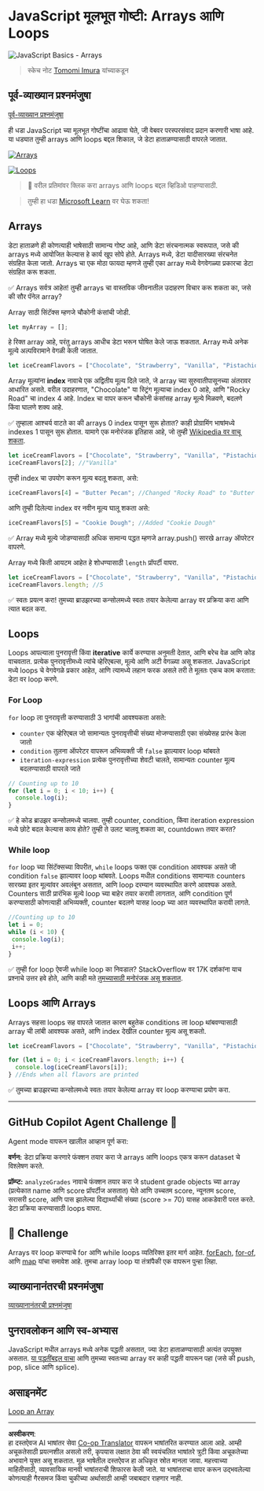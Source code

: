 <!--
CO_OP_TRANSLATOR_METADATA:
{
  "original_hash": "c125271e53e7d12e6eb73f772de74b8a",
  "translation_date": "2025-10-20T21:13:56+00:00",
  "source_file": "2-js-basics/4-arrays-loops/README.md",
  "language_code": "mr"
}
-->
# JavaScript मूलभूत गोष्टी: Arrays आणि Loops

![JavaScript Basics - Arrays](../../../../translated_images/webdev101-js-arrays.439d7528b8a294558d0e4302e448d193f8ad7495cc407539cc81f1afe904b470.mr.png)
> स्केच नोट [Tomomi Imura](https://twitter.com/girlie_mac) यांच्याकडून

## पूर्व-व्याख्यान प्रश्नमंजुषा
[पूर्व-व्याख्यान प्रश्नमंजुषा](https://ff-quizzes.netlify.app/web/quiz/13)

ही धडा JavaScript च्या मूलभूत गोष्टींचा आढावा घेते, जी वेबवर परस्परसंवाद प्रदान करणारी भाषा आहे. या धड्यात तुम्ही arrays आणि loops बद्दल शिकाल, जे डेटा हाताळण्यासाठी वापरले जातात.

[![Arrays](https://img.youtube.com/vi/1U4qTyq02Xw/0.jpg)](https://youtube.com/watch?v=1U4qTyq02Xw "Arrays")

[![Loops](https://img.youtube.com/vi/Eeh7pxtTZ3k/0.jpg)](https://www.youtube.com/watch?v=Eeh7pxtTZ3k "Loops")

> 🎥 वरील प्रतिमांवर क्लिक करा arrays आणि loops बद्दल व्हिडिओ पाहण्यासाठी.

> तुम्ही हा धडा [Microsoft Learn](https://docs.microsoft.com/learn/modules/web-development-101-arrays/?WT.mc_id=academic-77807-sagibbon) वर घेऊ शकता!

## Arrays

डेटा हाताळणे ही कोणत्याही भाषेसाठी सामान्य गोष्ट आहे, आणि डेटा संरचनात्मक स्वरूपात, जसे की arrays मध्ये आयोजित केल्यास हे कार्य खूप सोपे होते. Arrays मध्ये, डेटा यादीसारख्या संरचनेत संग्रहित केला जातो. Arrays चा एक मोठा फायदा म्हणजे तुम्ही एका array मध्ये वेगवेगळ्या प्रकारचा डेटा संग्रहित करू शकता.

✅ Arrays सर्वत्र आहेत! तुम्ही arrays चा वास्तविक जीवनातील उदाहरण विचार करू शकता का, जसे की सौर पॅनेल array?

Array साठी सिंटॅक्स म्हणजे चौकोनी कंसांची जोडी.

```javascript
let myArray = [];
```

हे रिक्त array आहे, परंतु arrays आधीच डेटा भरून घोषित केले जाऊ शकतात. Array मध्ये अनेक मूल्ये अल्पविरामाने वेगळी केली जातात.

```javascript
let iceCreamFlavors = ["Chocolate", "Strawberry", "Vanilla", "Pistachio", "Rocky Road"];
```

Array मूल्यांना **index** नावाचे एक अद्वितीय मूल्य दिले जाते, जे array च्या सुरुवातीपासूनच्या अंतरावर आधारित असते. वरील उदाहरणात, "Chocolate" या स्ट्रिंग मूल्याचा index 0 आहे, आणि "Rocky Road" चा index 4 आहे. Index चा वापर करून चौकोनी कंसांसह array मूल्ये मिळवणे, बदलणे किंवा घालणे शक्य आहे.

✅ तुम्हाला आश्चर्य वाटते का की arrays 0 index पासून सुरू होतात? काही प्रोग्रामिंग भाषांमध्ये indexes 1 पासून सुरू होतात. यामागे एक मनोरंजक इतिहास आहे, जो तुम्ही [Wikipedia वर वाचू शकता](https://en.wikipedia.org/wiki/Zero-based_numbering).

```javascript
let iceCreamFlavors = ["Chocolate", "Strawberry", "Vanilla", "Pistachio", "Rocky Road"];
iceCreamFlavors[2]; //"Vanilla"
```

तुम्ही index चा उपयोग करून मूल्य बदलू शकता, असे:

```javascript
iceCreamFlavors[4] = "Butter Pecan"; //Changed "Rocky Road" to "Butter Pecan"
```

आणि तुम्ही दिलेल्या index वर नवीन मूल्य घालू शकता असे:

```javascript
iceCreamFlavors[5] = "Cookie Dough"; //Added "Cookie Dough"
```

✅ Array मध्ये मूल्ये जोडण्यासाठी अधिक सामान्य पद्धत म्हणजे array.push() सारखे array ऑपरेटर वापरणे.

Array मध्ये किती आयटम आहेत हे शोधण्यासाठी `length` प्रॉपर्टी वापरा.

```javascript
let iceCreamFlavors = ["Chocolate", "Strawberry", "Vanilla", "Pistachio", "Rocky Road"];
iceCreamFlavors.length; //5
```

✅ स्वतः प्रयत्न करा! तुमच्या ब्राउझरच्या कन्सोलमध्ये स्वतः तयार केलेल्या array वर प्रक्रिया करा आणि त्यात बदल करा.

## Loops

Loops आपल्याला पुनरावृत्ती किंवा **iterative** कार्ये करण्यास अनुमती देतात, आणि बरेच वेळ आणि कोड वाचवतात. प्रत्येक पुनरावृत्तीमध्ये त्यांचे व्हेरिएबल्स, मूल्ये आणि अटी वेगळ्या असू शकतात. JavaScript मध्ये loops चे वेगवेगळे प्रकार आहेत, आणि त्यामध्ये लहान फरक असले तरी ते मूलतः एकच काम करतात: डेटा वर loop करणे.

### For Loop

`for` loop ला पुनरावृत्ती करण्यासाठी 3 भागांची आवश्यकता असते:
- `counter` एक व्हेरिएबल जो सामान्यतः पुनरावृत्तीची संख्या मोजण्यासाठी एका संख्येसह प्रारंभ केला जातो
- `condition` तुलना ऑपरेटर वापरून अभिव्यक्ती जी `false` झाल्यावर loop थांबवते
- `iteration-expression` प्रत्येक पुनरावृत्तीच्या शेवटी चालते, सामान्यतः counter मूल्य बदलण्यासाठी वापरले जाते
  
```javascript
// Counting up to 10
for (let i = 0; i < 10; i++) {
  console.log(i);
}
```

✅ हे कोड ब्राउझर कन्सोलमध्ये चालवा. तुम्ही counter, condition, किंवा iteration expression मध्ये छोटे बदल केल्यास काय होते? तुम्ही ते उलट चालवू शकता का, countdown तयार करत?

### While loop

`for` loop च्या सिंटॅक्सच्या विपरीत, `while` loops फक्त एक condition आवश्यक असते जी condition `false` झाल्यावर loop थांबवते. Loops मधील conditions सामान्यतः counters सारख्या इतर मूल्यांवर अवलंबून असतात, आणि loop दरम्यान व्यवस्थापित करणे आवश्यक असते. Counters साठी प्रारंभिक मूल्ये loop च्या बाहेर तयार करावी लागतात, आणि condition पूर्ण करण्यासाठी कोणत्याही अभिव्यक्ती, counter बदलणे यासह loop च्या आत व्यवस्थापित करावी लागते.

```javascript
//Counting up to 10
let i = 0;
while (i < 10) {
 console.log(i);
 i++;
}
```

✅ तुम्ही for loop ऐवजी while loop का निवडाल? StackOverflow वर 17K दर्शकांना याच प्रश्नाचे उत्तर हवे होते, आणि काही मते [तुमच्यासाठी मनोरंजक असू शकतात](https://stackoverflow.com/questions/39969145/while-loops-vs-for-loops-in-javascript).

## Loops आणि Arrays

Arrays सहसा loops सह वापरले जातात कारण बहुतेक conditions ला loop थांबवण्यासाठी array ची लांबी आवश्यक असते, आणि index देखील counter मूल्य असू शकतो.

```javascript
let iceCreamFlavors = ["Chocolate", "Strawberry", "Vanilla", "Pistachio", "Rocky Road"];

for (let i = 0; i < iceCreamFlavors.length; i++) {
  console.log(iceCreamFlavors[i]);
} //Ends when all flavors are printed
```

✅ तुमच्या ब्राउझरच्या कन्सोलमध्ये स्वतः तयार केलेल्या array वर loop करण्याचा प्रयोग करा.

---

## GitHub Copilot Agent Challenge 🚀

Agent mode वापरून खालील आव्हान पूर्ण करा:

**वर्णन:** डेटा प्रक्रिया करणारे फंक्शन तयार करा जे arrays आणि loops एकत्र करून dataset चे विश्लेषण करते.

**प्रॉम्प्ट:** `analyzeGrades` नावाचे फंक्शन तयार करा जे student grade objects च्या array (प्रत्येकात name आणि score प्रॉपर्टीज असतात) घेते आणि उच्चतम score, न्यूनतम score, सरासरी score, आणि पास झालेल्या विद्यार्थ्यांची संख्या (score >= 70) यासह आकडेवारी परत करते. डेटा प्रक्रिया करण्यासाठी loops वापरा.

## 🚀 Challenge

Arrays वर loop करण्याचे for आणि while loops व्यतिरिक्त इतर मार्ग आहेत. [forEach](https://developer.mozilla.org/docs/Web/JavaScript/Reference/Global_Objects/Array/forEach), [for-of](https://developer.mozilla.org/docs/Web/JavaScript/Reference/Statements/for...of), आणि [map](https://developer.mozilla.org/docs/Web/JavaScript/Reference/Global_Objects/Array/map) यांचा समावेश आहे. तुमचा array loop या तंत्रांपैकी एक वापरून पुन्हा लिहा.

## व्याख्यानानंतरची प्रश्नमंजुषा
[व्याख्यानानंतरची प्रश्नमंजुषा](https://ff-quizzes.netlify.app/web/quiz/14)

## पुनरावलोकन आणि स्व-अभ्यास

JavaScript मधील arrays मध्ये अनेक पद्धती असतात, ज्या डेटा हाताळण्यासाठी अत्यंत उपयुक्त असतात. [या पद्धतींबद्दल वाचा](https://developer.mozilla.org/docs/Web/JavaScript/Reference/Global_Objects/Array) आणि तुमच्या स्वतःच्या array वर काही पद्धती वापरून पहा (जसे की push, pop, slice आणि splice).

## असाइनमेंट

[Loop an Array](assignment.md)

---

**अस्वीकरण**:  
हा दस्तऐवज AI भाषांतर सेवा [Co-op Translator](https://github.com/Azure/co-op-translator) वापरून भाषांतरित करण्यात आला आहे. आम्ही अचूकतेसाठी प्रयत्नशील असलो तरी, कृपयास लक्षात ठेवा की स्वयंचलित भाषांतरे त्रुटी किंवा अचूकतेच्या अभावाने युक्त असू शकतात. मूळ भाषेतील दस्तऐवज हा अधिकृत स्रोत मानला जावा. महत्त्वाच्या माहितीसाठी, व्यावसायिक मानवी भाषांतराची शिफारस केली जाते. या भाषांतराचा वापर करून उद्भवलेल्या कोणत्याही गैरसमज किंवा चुकीच्या अर्थासाठी आम्ही जबाबदार राहणार नाही.